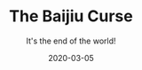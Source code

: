 ---
#NOTES: don't use "#" or ":" those mess with the code
# What is the name of the episode?
title: The Baijiu Curse
# What is the subtotitle of the episode? this will show up in the
subtitle: It's the end of the world!

# NO CHANGE don't change this 
#VVVVVVVVVVVVVVVVVVVVVVVVVVVVVVVVVVVVVVVVVVVVVVV
layout: default

# Add +1 to the latest episode. This controls where in the grid the episode will show up
#e.g if the latest episode is number 8, this episode should be number 9
modal-id: 3
# Creation date
date: 2020-03-05
#main image. image should go in img/portfolio
img: baijiu.png
#thumbnail image. image should go in img/portfolio
thumbnail: baijiu-thumbnail.png
#description of the image when hoving over, useful to the visually impaired
alt:
#date that will be displayed
project-date: Mar 2020
#who participated?
guests: Mat - Sonia - Paul
#noir, sci-fi and such
genre: Romantic Comedy

description: What has science done?
spoti-link: "https://open.spotify.com/episode/2cGTu6FqCZrMa8YLqXTsiy?si=UPIQQaKVS-O5Uv68xwmf1A"

---